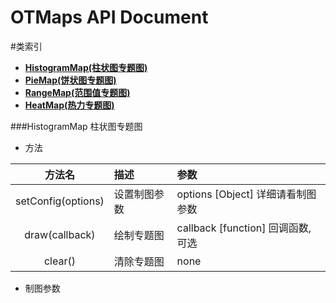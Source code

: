 OTMaps API Document
===
#类索引

* **[HistogramMap(柱状图专题图)](#HistogramMap)**       
* **[PieMap(饼状图专题图)](#PieMap)**                   
* **[RangeMap(范围值专题图)](#RangeMap)**               
* **[HeatMap(热力专题图)](#RangeMap)**                

###HistogramMap
柱状图专题图
* 方法

| 方法名 | 描述 | 参数 |
| :----------: | :----------- | :----------- |
| setConfig(options)  | 设置制图参数   | options [Object] 详细请看制图参数 |
| draw(callback)  | 绘制专题图   | callback [function] 回调函数,可选 |
| clear()  | 清除专题图   | none |

* 制图参数




